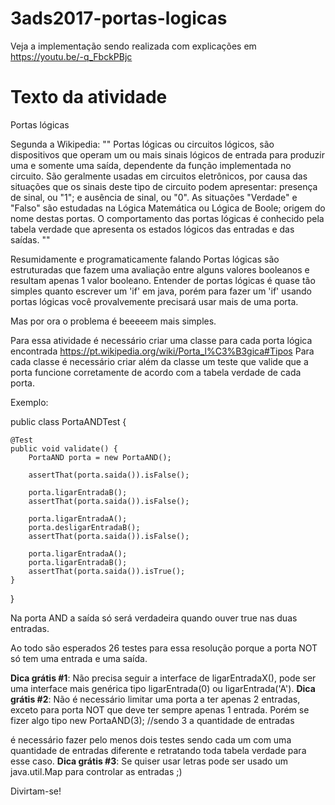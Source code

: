 # 3ads2017-portas-logicas

Veja a implementação sendo realizada com explicações em https://youtu.be/-q_FbckPBjc

# Texto da atividade

Portas lógicas

Segunda a Wikipedia: 
"" 
Portas lógicas ou circuitos lógicos, são dispositivos que operam um ou mais sinais lógicos de entrada para produzir uma e somente uma saída, dependente da função implementada no circuito. São geralmente usadas em circuitos eletrônicos, por causa das situações que os sinais deste tipo de circuito podem apresentar: presença de sinal, ou "1"; e ausência de sinal, ou "0". As situações "Verdade" e "Falso" são estudadas na Lógica Matemática ou Lógica de Boole; origem do nome destas portas. O comportamento das portas lógicas é conhecido pela tabela verdade que apresenta os estados lógicos das entradas e das saídas.
""

Resumidamente e programaticamente falando Portas lógicas são estruturadas que fazem uma avaliação entre alguns valores booleanos e resultam apenas 1 valor booleano.
Entender de portas lógicas é quase tão simples quanto escrever um 'if' em java, porém para fazer um 'if' usando portas lógicas você provalvemente precisará usar mais de uma porta.

Mas por ora o problema é beeeeem mais simples.

Para essa atividade é necessário criar uma classe para cada porta lógica encontrada https://pt.wikipedia.org/wiki/Porta_l%C3%B3gica#Tipos
Para cada classe é necessário criar além da classe um teste que valide que a porta funcione corretamente de acordo com a tabela verdade de cada porta.

Exemplo:

public class PortaANDTest {

	@Test
	public void validate() {
		PortaAND porta = new PortaAND();
		
		assertThat(porta.saida()).isFalse();
		
		porta.ligarEntradaB();
		assertThat(porta.saida()).isFalse();

		porta.ligarEntradaA();
		porta.desligarEntradaB();
		assertThat(porta.saida()).isFalse();

		porta.ligarEntradaA();
		porta.ligarEntradaB();
		assertThat(porta.saida()).isTrue();
	}

}

Na porta AND a saída só será verdadeira quando ouver true nas duas entradas.

Ao todo são esperados 26 testes para essa resolução porque a porta NOT só tem uma entrada e uma saída.

**Dica grátis #1**: Não precisa seguir a interface de ligarEntradaX(), pode ser uma interface mais genérica tipo ligarEntrada(0) ou ligarEntrada('A').
**Dica grátis #2**: Não é necessário limitar uma porta a ter apenas 2 entradas, exceto para porta NOT que deve ter sempre apenas 1 entrada. Porém se fizer algo tipo
new PortaAND(3); //sendo 3 a quantidade de entradas

é necessário fazer pelo menos dois testes sendo cada um com uma quantidade de entradas diferente e retratando toda tabela verdade para esse caso.
**Dica grátis #3**: Se quiser usar letras pode ser usado um java.util.Map para controlar as entradas ;)

Divirtam-se!


